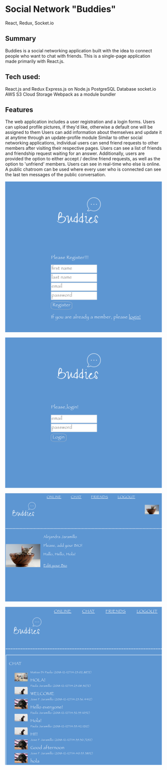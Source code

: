# Social Network "Buddies"
React, Redux, Socket.io


## Summary

Buddies is a social networking application built with the idea to connect people who want to chat with friends. 
This is a single-page application made primarily with React.js.

## Tech used:

React.js and Redux
Express.js on Node.js
PostgreSQL Database
socket.io
AWS S3 Cloud Storage
Webpack as a module bundler

## Features

The web application includes a user registration and a login forms.
Users can upload profile pictures, if they'd like, otherwise a default one will be assigned to them
Users can add information about themselves and update it at anytime through an update-profile module
Similar to other social networking applications, individual users can send friend requests to other members after 
visiting their respective pages.
Users can see a list of friends and friendship request waiting for an answer.
Additionally, users are provided the option to either accept / decline friend requests, as well as the option to 'unfriend' 
members.
Users can see in real-time who else is online.
A public chatroom can be used where every user who is connected can see the last ten messages of the public conversation.

![sn1](/sn1.png)

![sn2](/sn2.png)

![sn3](/sn3.png)

![sn4](/sn4.png)

